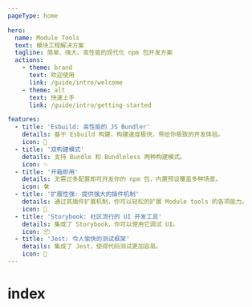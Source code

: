 ```yaml
---
pageType: home

hero:
  name: Module Tools
  text: 模块工程解决方案
  tagline: 简单、强大、高性能的现代化 npm 包开发方案
  actions:
    - theme: brand
      text: 欢迎使用
      link: /guide/intro/welcome
    - theme: alt
      text: 快速上手
      link: /guide/intro/getting-started

features:
  - title: 'Esbuild: 高性能的 JS Bundler'
    details: 基于 Esbuild 构建，构建速度极快，带给你极致的开发体验。
    icon: 🚀
  - title: '双构建模式'
    details: 支持 Bundle 和 Bundleless 两种构建模式。
    icon: ✨
  - title: '开箱即用'
    details: 无需过多配置即可开发你的 npm 包，内置预设覆盖多种场景。
    icon: 🛠️
  - title: '扩展性强: 提供强大的插件机制'
    details: 通过其插件扩展机制，你可以轻松的扩展 Module tools 的各项能力。
    icon: 🎨
  - title: 'Storybook: 社区流行的 UI 开发工具'
    details: 集成了 Storybook，你可以使用它调试 UI。
    icon: 📦
  - title: 'Jest: 令人愉快的测试框架'
    details: 集成了 Jest，使得代码测试更加容易。
    icon: 📐
---
```

# index
